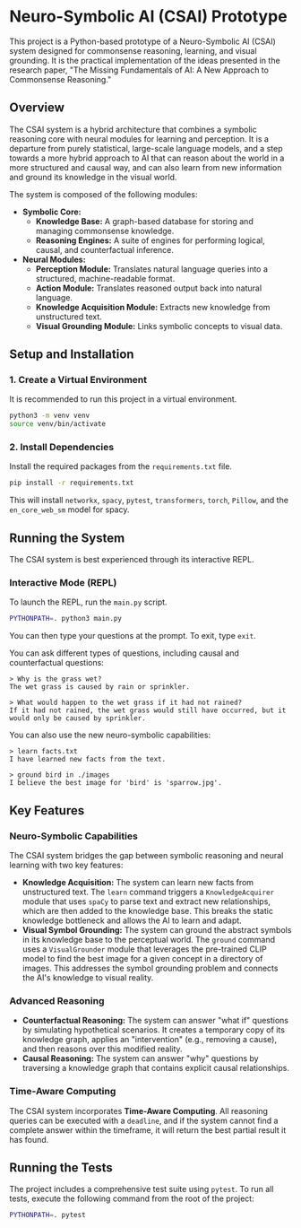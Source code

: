 # Neuro-Symbolic AI (CSAI) Prototype

This project is a Python-based prototype of a Neuro-Symbolic AI (CSAI) system designed for commonsense reasoning, learning, and visual grounding. It is the practical implementation of the ideas presented in the research paper, "The Missing Fundamentals of AI: A New Approach to Commonsense Reasoning."

## Overview

The CSAI system is a hybrid architecture that combines a symbolic reasoning core with neural modules for learning and perception. It is a departure from purely statistical, large-scale language models, and a step towards a more hybrid approach to AI that can reason about the world in a more structured and causal way, and can also learn from new information and ground its knowledge in the visual world.

The system is composed of the following modules:

*   **Symbolic Core:**
    *   **Knowledge Base:** A graph-based database for storing and managing commonsense knowledge.
    *   **Reasoning Engines:** A suite of engines for performing logical, causal, and counterfactual inference.
*   **Neural Modules:**
    *   **Perception Module:** Translates natural language queries into a structured, machine-readable format.
    *   **Action Module:** Translates reasoned output back into natural language.
    *   **Knowledge Acquisition Module:** Extracts new knowledge from unstructured text.
    *   **Visual Grounding Module:** Links symbolic concepts to visual data.

## Setup and Installation

### 1. Create a Virtual Environment

It is recommended to run this project in a virtual environment.

```bash
python3 -m venv venv
source venv/bin/activate
```

### 2. Install Dependencies

Install the required packages from the `requirements.txt` file.

```bash
pip install -r requirements.txt
```

This will install `networkx`, `spacy`, `pytest`, `transformers`, `torch`, `Pillow`, and the `en_core_web_sm` model for spacy.

## Running the System

The CSAI system is best experienced through its interactive REPL.

### Interactive Mode (REPL)

To launch the REPL, run the `main.py` script.

```bash
PYTHONPATH=. python3 main.py
```

You can then type your questions at the prompt. To exit, type `exit`.

You can ask different types of questions, including causal and counterfactual questions:

```
> Why is the grass wet?
The wet grass is caused by rain or sprinkler.

> What would happen to the wet grass if it had not rained?
If it had not rained, the wet grass would still have occurred, but it would only be caused by sprinkler.
```

You can also use the new neuro-symbolic capabilities:

```
> learn facts.txt
I have learned new facts from the text.

> ground bird in ./images
I believe the best image for 'bird' is 'sparrow.jpg'.
```

## Key Features

### Neuro-Symbolic Capabilities

The CSAI system bridges the gap between symbolic reasoning and neural learning with two key features:

*   **Knowledge Acquisition:** The system can learn new facts from unstructured text. The `learn` command triggers a `KnowledgeAcquirer` module that uses `spaCy` to parse text and extract new relationships, which are then added to the knowledge base. This breaks the static knowledge bottleneck and allows the AI to learn and adapt.
*   **Visual Symbol Grounding:** The system can ground the abstract symbols in its knowledge base to the perceptual world. The `ground` command uses a `VisualGrounder` module that leverages the pre-trained CLIP model to find the best image for a given concept in a directory of images. This addresses the symbol grounding problem and connects the AI's knowledge to visual reality.

### Advanced Reasoning

*   **Counterfactual Reasoning:** The system can answer "what if" questions by simulating hypothetical scenarios. It creates a temporary copy of its knowledge graph, applies an "intervention" (e.g., removing a cause), and then reasons over this modified reality.
*   **Causal Reasoning:** The system can answer "why" questions by traversing a knowledge graph that contains explicit causal relationships.

### Time-Aware Computing

The CSAI system incorporates **Time-Aware Computing**. All reasoning queries can be executed with a `deadline`, and if the system cannot find a complete answer within the timeframe, it will return the best partial result it has found.

## Running the Tests

The project includes a comprehensive test suite using `pytest`. To run all tests, execute the following command from the root of the project:

```bash
PYTHONPATH=. pytest
```
